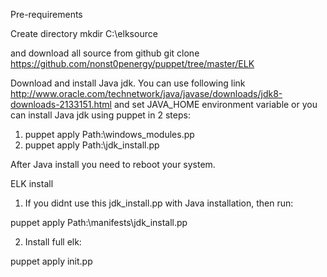 Pre-requirements

Create directory
  mkdir C:\elksource

and download all source from
  github git clone https://github.com/nonst0penergy/puppet/tree/master/ELK

Download and install Java jdk. You can use following link http://www.oracle.com/technetwork/java/javase/downloads/jdk8-downloads-2133151.html and
set JAVA_HOME environment variable
or you can install Java jdk using puppet in 2 steps:

1. puppet apply Path:\windows_modules.pp
2. puppet apply Path:\jdk_install.pp

After Java install you need to reboot your system.

ELK install

1. If you didnt use this jdk_install.pp with Java installation, then run:

  puppet apply Path:\manifests\jdk_install.pp

2. Install full elk:

  puppet apply init.pp
